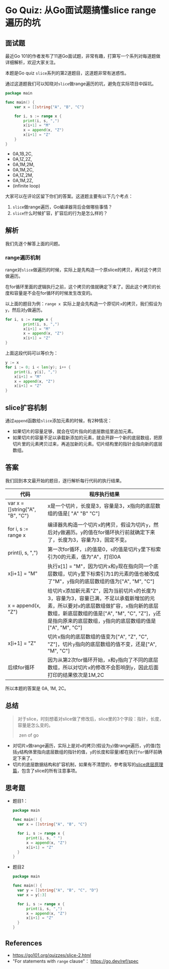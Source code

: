 # Go Quiz: 从Go面试题搞懂slice range遍历的坑

## 面试题

最近Go 101的作者发布了11道Go面试题，非常有趣，打算写一个系列对每道题做详细解析，欢迎大家关注。

本题是Go quiz `slice`系列的第2道题目，这道题非常有迷惑性。

通过这道题我们可以知晓对`slice`做range遍历的坑，避免在实际项目中踩坑。

```go
package main

func main() {
	var x = []string{"A", "B", "C"}

	for i, s := range x {
		print(i, s, ",")
		x[i+1] = "M"
		x = append(x, "Z")
		x[i+1] = "Z"
	}
}
```

- 0A,1B,2C,
- 0A,1Z,2Z,
- 0A,1M,2M,
- 0A,1M,2C,
- 0A,1Z,2M,
- 0A,1M,2Z,
- (infinite loop)

大家可以在评论区留下你们的答案。这道题主要有以下几个考点：

1. `slice`做range遍历，Go编译器背后会做哪些事情？
2. `slice`什么时候扩容，扩容后的行为是怎么样的？



## 解析

我们先逐个解答上面的问题。

### range遍历机制

range对`slice`做遍历的时候，实际上是先构造一个原slice的拷贝，再对这个拷贝做遍历。

在for循环里面的逻辑执行之前，这个拷贝的值就确定下来了。因此这个拷贝的长度和容量是不会在for循环的时候发生改变的。

以上面的题目为例：`range x `实际上是会先构造一个原切片`x`的拷贝，我们假设为`y`，然后对`y`做遍历。

```go
for i, s := range x {
		print(i, s, ",")
		x[i+1] = "M"
		x = append(x, "Z")
		x[i+1] = "Z"
}
```

上面这段代码可以等价为：

```go
y := x
for i := 0; i < len(y); i++ {
	print(i, y[i], ",")
	x[i+1] = "M"
	x = append(x, "Z")
	x[i+1] = "Z"
}
```



## slice扩容机制

通过`append`函数给`slice`添加元素的时候，有2种情况：

* 如果切片的容量足够，就会在切片指向的底层数组里追加元素。
* 如果切片的容量不足以承载新添加的元素，就会开辟一个新的底层数组，把原切片里的元素拷贝过来，再追加新的元素。切片结构里的指针会指向新的底层数组。



## 答案

我们回到本文最开始的题目，逐行解析每行代码的执行结果。

| 代码                            | 程序执行结果                                                 |
| ------------------------------- | ------------------------------------------------------------ |
| var x = []string{"A", "B", "C"} | x是一个切片，长度是3，容量是3，x指向的底层数组的值是[ "A" "B" "C"] |
| for i, s := range x             | 编译器先构造一个切片`x`的拷贝，假设为切片`y`，然后对`y`做遍历。`y`的值在for循环执行前就确定下来了，长度为3，容量为3，固定不变。 |
| print(i, s, ",")                | 第一次for循环，`i`的值是0，`s`的值是切片`y`里下标索引为0的元素，值为"A"，打印0A |
| x[i+1] = "M"                    | 执行x[1] = "M"，因为切片`x`和`y`现在指向同一个底层数组，切片`y`里下标索引为1的元素的值也被改成了"M"，`y`指向的底层数组的值为["A", "M", "C"] |
| x = append(x, "Z")              | 给切片`x`添加新元素"Z"，因为当前切片`x`的长度为3，容量为3，容量已满，不足以承载新增加的元素，所以要对`x`的底层数组做扩容，`x`指向新的底层数组，新底层数组的值是["A", "M", "C", "Z"]，`y`还是指向原来的底层数组，`y`指向的底层数组的值是["A", "M", "C"] |
| x[i+1] = "Z"                    | 切片`x`指向的底层数组的值变为["A", "Z", "C", "Z"]，切片`y`指向的底层数组的值不变，还是["A", "M", "C"] |
| 后续for循环                     | 因为从第2次for循环开始，`x`和`y`指向了不同的底层数组，所以对切片`x`的修改不会影响到`y`，因此后面打印的结果依次是1M,2C |

所以本题的答案是 0A, 1M, 2C。



## 总结

> 对于slice，时刻想着对slice做了修改后，slice里的3个字段：指针，长度，容量是怎么变的。
>
> ​																																		zen of go

* 对切片`x`做range遍历，实际上是对`x`的拷贝(假设为`y`)做range遍历，`y`的值(包括`y`结构体里指向底层数组的指针的值，`y`的长度和容量)都在执行`for`循环前确定下来了。
* 切片的底层数据结构和扩容机制，如果有不清楚的，参考我写的[slice底层原理篇](https://mp.weixin.qq.com/s?__biz=Mzg2MTcwNjc1Mg==&mid=2247483741&idx=1&sn=486066a3a582faf457f91b8397178f64&chksm=ce124e32f965c72411e2f083c22531aa70bb7fa0946c505dc886fb054b2a644abde3ad7ea6a0&token=609026015&lang=zh_CN#rd)，包含了slice的所有注意事项。



## 思考题

* 题目1：

  ```go
  package main
  
  func main() {
  	var x = []string{"A", "B", "C"}
  
  	for i, s := range x {
  		print(i, s, " ")
  		x = append(x, "Z")
  		x[i+1] = "Z"
  	}
  }
  ```

  

* 题目2

  ```go
  package main
  
  func main() {
  	var y = []string{"A", "B", "C", "D"}
  	var x = y[:3]
  
  	for i, s := range x {
  		print(i, s, ",")
  		x = append(x, "Z")
  		x[i+1] = "Z"
  	}
  }
  ```

  

## References

* https://go101.org/quizzes/slice-2.html
* "For statements with `range` clause"： https://go.dev/ref/spec

